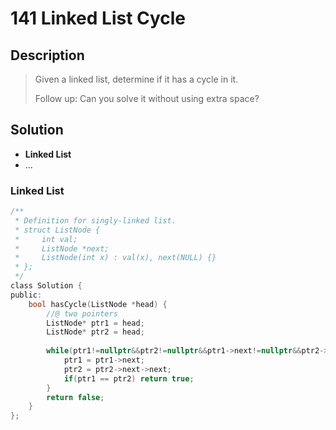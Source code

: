# 141 Linked List Cycle

## Description
> Given a linked list, determine if it has a cycle in it.
>
> Follow up:
> Can you solve it without using extra space?

## Solution
- **Linked List**
- ...


### Linked List

```c
/**
 * Definition for singly-linked list.
 * struct ListNode {
 *     int val;
 *     ListNode *next;
 *     ListNode(int x) : val(x), next(NULL) {}
 * };
 */
class Solution {
public:
    bool hasCycle(ListNode *head) {
        //@ two pointers
        ListNode* ptr1 = head;
        ListNode* ptr2 = head;
        
        while(ptr1!=nullptr&&ptr2!=nullptr&&ptr1->next!=nullptr&&ptr2->next!=nullptr&&ptr2->next->next!=nullptr){
            ptr1 = ptr1->next;
            ptr2 = ptr2->next->next;
            if(ptr1 == ptr2) return true;
        }
        return false;
    }
};
```

